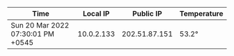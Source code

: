 | Time     | Local IP | Public IP | Temperature |
| ----------- | ----------- | ----------- | ----------- |
| Sun 20 Mar 2022 07:30:01 PM +0545      | 10.0.2.133     | 202.51.87.151  | 53.2° |
